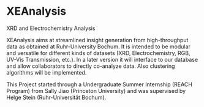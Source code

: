 # XEAnalysis
XRD and Electrochemistry Analysis

XEAnalysis aims at streamlined insight generation from high-throughput data as obtained at Ruhr-University Bochum. It is intended to be modular and versatile for different kinds of datasets (XRD, Electrochemistry, RGB, UV-Vis Transmission, etc.). In a later version it will interface to our database and allow collaborators to directly co-analyze data. Also clustering algorithms will be implemented.

This Project started through a Undergraduate Summer Internship (REACH Program) from Sally Jiao (Princeton University) and was supervised by Helge Stein (Ruhr-Universität Bochum).

